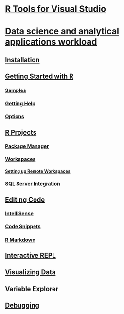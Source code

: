 # [R Tools for Visual Studio](index.md)
# [Data science and analytical applications workload](data-science-workload.md)
## [Installation](installation.md)
## [Getting Started with R](getting-started-with-r.md)
### [Samples](getting-started-samples.md)
### [Getting Help](getting-started-help.md)
### [Options](options.md)
## [R Projects](projects.md)
### [Package Manager](package-manager.md)
### [Workspaces](workspaces.md)
#### [Setting up Remote Workspaces](workspaces-remote-setup.md)
### [SQL Server Integration](sql-server.md)
## [Editing Code](code-editing.md)
### [IntelliSense](code-intellisense.md)
### [Code Snippets](code-snippets.md)
### [R Markdown](rmarkdown.md)
## [Interactive REPL](interactive-repl.md)
## [Visualizing Data](visualizing-data.md)
## [Variable Explorer](variable-explorer.md)
## [Debugging](debugging.md)